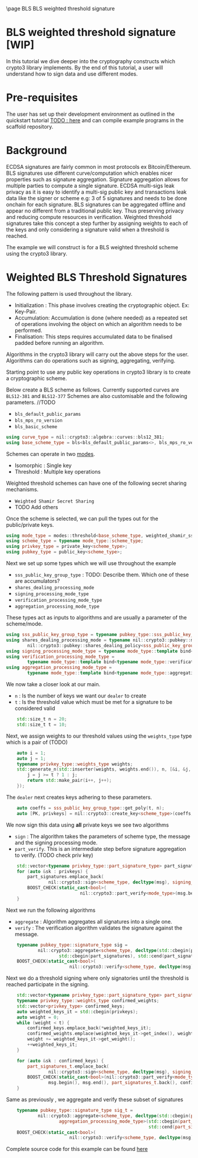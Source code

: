 \page BLS BLS weighted threshold signature

BLS weighted threshold signature [WIP]
=============================

In this tutorial we dive deeper into the cryptography constructs which crypto3 library implements.
By the end of this tutorial, a user will understand how to sign data and use different modes.


Pre-requisites
================
The user has set up their development environment as outlined in the quickstart tutorial [TODO : here]() 
and can compile example programs in the scaffold repository.


Background
===============
ECDSA signatures are fairly common in most protocols ex Bitcoin/Ethereum. BLS signatures use 
different curve/computation which enables nicer properties such as signature aggregation. 
Signature aggregation allows for multiple parties to compute a single signature. ECDSA multi-sigs 
leak privacy as it is easy to identify a multi-sig public key and transactions leak data like the 
signer or scheme e.g: 3 of 5 signatures and needs to be done onchain for each signature. BLS signatures 
can be aggregated offline and 
appear no different from a traditional public key. Thus preserving privacy and reducing compute resources 
in verification. Weighted threshold signatures take this concept a step further by assigning weights
to each of the keys and only considering a signature valid when a threshold is reached.

The example we will construct is for a BLS weighted threshold scheme using the crypto3 library.


Weighted BLS Threshold Signatures
==========

The following pattern is used throughout the library.
- Initialization : This phase involves creating the cryptographic object. Ex: Key-Pair.
- Accumulation:  Accumulation is done (where needed) as a repeated set of operations involving the object on
which an algorithm needs to be performed. 
- Finalisation: This steps requires accumulated data to be finalised padded before running an algorithm.

Algorithms in the crypto3 library will carry out the above steps for the user. Algorithms can do operations
such as signing, aggregating, verifying.


Starting point to use any public key operations in crypto3 library is to create a cryptographic scheme. 

Below create a BLS scheme as follows. Currently supported curves are `BLS12-381` and `BLS12-377`
Schemes are also customisable and the following parameters.
//TODO
- `bls_default_public_params`
- `bls_mps_ro_version`
- `bls_basic_scheme`

```C++
using curve_type = nil::crypto3::algebra::curves::bls12_381;
using base_scheme_type = bls<bls_default_public_params<>, bls_mps_ro_version, bls_basic_scheme, curve_type>;
```

Schemes can operate in two [modes](https://github.com/NilFoundation/crypto3-pkmodes/). 
- Isomorphic : Single key 
- Threshold : Multiple key operations

Weighted threshold schemes can have one of the following secret sharing mechanisms.
- `Weighted Shamir Secret Sharing` 
- TODO Add others

Once the scheme is selected, we can pull the types out for the public/private keys.  

```c++
using mode_type = modes::threshold<base_scheme_type, weighted_shamir_sss>;
using scheme_type = typename mode_type::scheme_type;
using privkey_type = private_key<scheme_type>;
using pubkey_type = public_key<scheme_type>;
```


Next we set up some types which we will use throughout the example
- `sss_public_key_group_type` : TODO: Describe them. Which one of these are accumulators?
- `shares_dealing_processing_mode`
- `signing_processing_mode_type`
- `verification_processing_mode_type`
- `aggregation_processing_mode_type`

These types act as inputs to algorithms and are usually a parameter of the scheme/mode.

```c++
using sss_public_key_group_type = typename pubkey_type::sss_public_key_group_type;
using shares_dealing_processing_mode = typename nil::crypto3::pubkey::modes::isomorphic<sss_public_key_group_type>::template bind<
        nil::crypto3::pubkey::shares_dealing_policy<sss_public_key_group_type>>::type;
using signing_processing_mode_type = typename mode_type::template bind<typename mode_type::signing_policy>::type;
using verification_processing_mode_type =
        typename mode_type::template bind<typename mode_type::verification_policy>::type;
using aggregation_processing_mode_type =
        typename mode_type::template bind<typename mode_type::aggregation_policy>::type;
```

We now take a closer look at our main.

- `n` : Is the number of keys we want our `dealer` to create
- `t` : Is the threshold value which must be met for a signature to be considered valid 

```c++
    std::size_t n = 20;
    std::size_t t = 10;
```
Next, we assign weights to our threshold values using the `weights_type` type which is a pair of (TODO)

```c++
    auto i = 1;
    auto j = 1;
    typename privkey_type::weights_type weights;
    std::generate_n(std::inserter(weights, weights.end()), n, [&i, &j, &t]() {
        j = j >= t ? 1 : j;
        return std::make_pair(i++, j++);
    });
```

The `dealer` next creates keys adhering to these parameters.

```c++
    auto coeffs = sss_public_key_group_type::get_poly(t, n);
    auto [PK, privkeys] = nil::crypto3::create_key<scheme_type>(coeffs, n, weights);
```


We now sign this data using **all** private keys we see two algorithms
- `sign` : The algorithm takes the parameters of scheme type, the message and the signing processing mode.
- `part_verify`. This is an intermediate step before signature aggregation to verify. (TODO check priv key)

```c++
    std::vector<typename privkey_type::part_signature_type> part_signatures;
    for (auto &sk : privkeys) {
        part_signatures.emplace_back(
                nil::crypto3::sign<scheme_type, decltype(msg), signing_processing_mode_type>(msg, weights, sk));
        BOOST_CHECK(static_cast<bool>(
                            nil::crypto3::part_verify<mode_type>(msg.begin(), msg.end(), part_signatures.back(), weights, sk)));
    }
```

Next we run the following algorithms
- `aggregate` : Algorithm aggregates all signatures into a single one. 
- `verify` : The verification algorithm validates the signature against the message.

```c++
    typename pubkey_type::signature_type sig =
            nil::crypto3::aggregate<scheme_type, decltype(std::cbegin(part_signatures)), aggregation_processing_mode_type>(
                    std::cbegin(part_signatures), std::cend(part_signatures));
    BOOST_CHECK(static_cast<bool>(
                        nil::crypto3::verify<scheme_type, decltype(msg), verification_processing_mode_type>(msg, sig, PK)));
```


Next we do a threshold signing where only signatories until the threshold is reached participate in the signing.

```c++
    std::vector<typename privkey_type::part_signature_type> part_signatures_t;
    typename privkey_type::weights_type confirmed_weights;
    std::vector<privkey_type> confirmed_keys;
    auto weighted_keys_it = std::cbegin(privkeys);
    auto weight = 0;
    while (weight < t) {
        confirmed_keys.emplace_back(*weighted_keys_it);
        confirmed_weights.emplace(weighted_keys_it->get_index(), weights.at(weighted_keys_it->get_index()));
        weight += weighted_keys_it->get_weight();
        ++weighted_keys_it;
    }

    for (auto &sk : confirmed_keys) {
        part_signatures_t.emplace_back(
                nil::crypto3::sign<scheme_type, decltype(msg), signing_processing_mode_type>(msg, confirmed_weights, sk));
        BOOST_CHECK(static_cast<bool>(nil::crypto3::part_verify<mode_type>(
                msg.begin(), msg.end(), part_signatures_t.back(), confirmed_weights, sk)));
    }
```

Same as previously , we aggregate and verify these subset of signatures

```c++
    typename pubkey_type::signature_type sig_t =
            nil::crypto3::aggregate<scheme_type, decltype(std::cbegin(part_signatures_t)),
                    aggregation_processing_mode_type>(std::cbegin(part_signatures_t),
                                                      std::cend(part_signatures_t));
    BOOST_CHECK(static_cast<bool>(
                        nil::crypto3::verify<scheme_type, decltype(msg), verification_processing_mode_type>(msg, sig_t, PK)));
```

Complete source code for this example can be found [here](https://github.com/NilFoundation/crypto3-scaffold)

